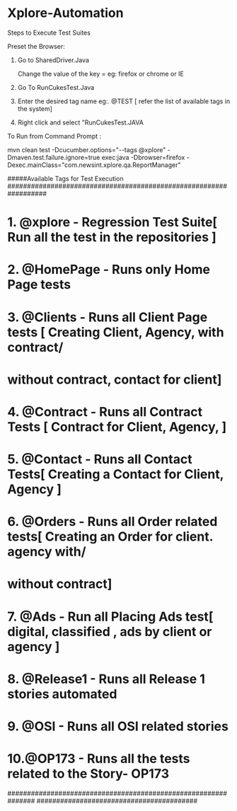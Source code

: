 Xplore-Automation
=================

Steps to Execute Test Suites

Preset the Browser:

1. Go to SharedDriver.Java

     Change the value of the key = <desired browser> eg: firefox or chrome or IE

1. Go To RunCukesTest.Java

2. Enter the desired tag name  eg:. @TEST  [ refer the list of available tags in the system]

3. Right click and select "RunCukesTest.JAVA


To Run from Command Prompt :

  mvn clean test -Dcucumber.options="--tags @xplore"
  -Dmaven.test.failure.ignore=true exec:java
  -Dbrowser=firefox
  -Dexec.mainClass="com.newsint.xplore.qa.ReportManager"


#####Available Tags for Test Execution ##################################################################
#                                                                                                       #
# 1. @xplore - Regression Test Suite[ Run all the test in the repositories ]                            #
# 2. @HomePage - Runs only Home Page tests                                                              #
# 3. @Clients - Runs all Client Page tests [ Creating Client, Agency, with contract/                    #
#                                              without contract, contact for client]                    #
# 4. @Contract - Runs all Contract Tests [ Contract for Client, Agency, ]                               #
# 5. @Contact - Runs all Contact Tests[ Creating a Contact for Client, Agency ]                         #
# 6. @Orders - Runs all Order related tests[ Creating an Order for client. agency with/                 #
#                                                                      without contract]                #
# 7. @Ads - Run all Placing Ads test[ digital, classified , ads by client or agency ]                   #
# 8. @Release1 - Runs all Release 1 stories automated                                                   #
# 9. @OSI - Runs all OSI related stories                                                                #
# 10.@OP173 - Runs all the tests related to the Story- OP173                                            #
############################################################### #########################################

